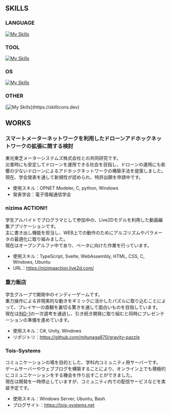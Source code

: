 ## SKILLS
### LANGUAGE
[![My Skills](https://skillicons.dev/icons?i=js,ts,nodejs,html,css,wasm,cs,java,c,py,cpp,php,md)](https://skillicons.dev)
### TOOL
[![My Skills](https://skillicons.dev/icons?i=vim,neovim,vscode,idea,rider,git,github,notion,unity)](https://skillicons.dev)
### OS
[![My Skills](https://skillicons.dev/icons?i=windows,ubuntu)](https://skillicons.dev)
### OTHER
[![My Skills](https://skillicons.dev/icons?i=svelte,arduino,mysql,sqlite,)](https://skillicons.dev)

## WORKS
### スマートメーターネットワークを利用したドローンアドホックネットワークの拡張に関する検討
東光東芝メーターシステムズ株式会社との共同研究です。<br />
災害時にも安定してドローンを運用できる社会を目指し、ドローンの運用にも影響の少ないドローンによるアドホックネットワークの構築手法を提案しました。<br />
現在、学会発表を通して新規性が認められ、特許出願を申請中です。

- 使用スキル：OPNET Modeler, C, python, Windows
- 発表学会：電子情報通信学会

### nizima ACTION!!
学生アルバイトでプログラマとして参加中の、Live2Dモデルを利用した動画編集アプリケーションです。<br />
主に書き出し機能を担当し、WEB上での動作のためにアルゴリズムやパラメータの最適化に取り組みました。<br />
現在はオープンアルファ中であり、ベータに向けた作業を行っています。

- 使用スキル：TypeScript, Svelte, WebAssembly, HTML, CSS, C, Windows, Ubuntu
- URL：https://nizimaaction.live2d.com/

### 重力飯店
学生グループで開発中のインディーゲームです。<br />
重力操作による非現実的な動きをギミックに活かしたパズルに取り込むことによって、プレイヤーの直観を裏切る驚きを通して面白いものを目指しています。<br />
現在は[IND-1](https://ind-1.com/)の一次選考を通過し、引き続き開発に取り組むと同時にプレゼンテーションの準備を進めています。

- 使用スキル：C#, Unity, Windows
- リポジトリ：https://github.com/mitunaga870/gravity-pazzle

### Tois-Systems
コミュニケーションの場を目的とした、学科内コミュニティ用サーバーです。<br />
ゲームサーバーやウェブブログを構築することにより、オンライン上でも積極的にコミュニケーションをする機会を作り出すことができました。<br />
現在は開発を一時停止していますが、コミュニティ内での配信サービスなどを実装予定です。

- 使用スキル：Windows Server, Ubuntu, Bash
- ブログサイト：https://tois-systems.net

